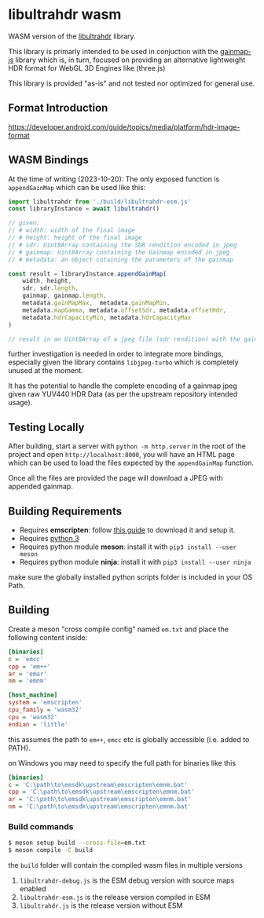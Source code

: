# libultrahdr wasm

WASM version of the [libultrahdr](https://github.com/google/libultrahdr) library.

This library is primarly intended to be used in conjuction with the [gainmap-js](https://github.com/MONOGRID/gainmap-js) library which is, in turn, focused on providing an alternative lightweight HDR format for WebGL 3D Engines like (three.js) 

This library is provided "as-is" and not tested nor optimized for general use.

## Format Introduction
https://developer.android.com/guide/topics/media/platform/hdr-image-format

## WASM Bindings

At the time of writing (2023-10-20): The only exposed function is `appendGainMap` which can be used like this:

```js
import libultrahdr from './build/libultrahdr-esm.js'
const libraryInstance = await libultrahdr()

// given:
// # width: width of the final image 
// # height: height of the final image 
// # sdr: Uint8Array containing the SDR rendition encoded in jpeg
// # gainmap: Uint8Array containing the Gainmap encoded in jpeg
// # metadata: an object cotaining the parameters of the gainmap

const result = libraryInstance.appendGainMap(
    width, height,
    sdr, sdr.length,
    gainmap, gainmap.length,
    metadata.gainMapMax,  metadata.gainMapMin,
    metadata.mapGamma, metadata.offsetSdr, metadata.offsetHdr,
    metadata.hdrCapacityMin, metadata.hdrCapacityMax
)

// result in an Uint8Array of a jpeg file (sdr rendition) with the gainMap "appended" (XMP metadata + MPF Binary gainmap)
```

further investigation is needed in order to integrate more bindings, especially given the library contains `libjpeg-turbo` which is completely unused at the moment.

It has the potential to handle the complete encoding of a gainmap jpeg given raw YUV440 HDR Data (as per the upstream repository intended usage).

## Testing Locally

After building, start a server with `python -m http.server` in the root of the project and open `http://localhost:8000`, you will have an HTML page which can be used to load the files expected by the `appendGainMap` function.

Once all the files are provided the page will download a JPEG with appended gainmap.

## Building Requirements

* Requires **emscripten**: follow [this guide](https://emscripten.org/docs/getting_started/downloads.html) to download it and setup it.
* Requires [python 3](https://www.python.org/downloads/) 
* Requires python module **meson**: install it with `pip3 install --user meson` 
* Requires python module  **ninja**: install it with `pip3 install --user ninja`

make sure the globally installed python scripts folder is included in your OS Path.

## Building

Create a meson "cross compile config" named `em.txt` and place the following content inside:

```ini
[binaries]
c = 'emcc'
cpp = 'em++'
ar = 'emar'
nm = 'emnm'

[host_machine]
system = 'emscripten'
cpu_family = 'wasm32'
cpu = 'wasm32'
endian = 'little'
```

this assumes the path to `em++`, `emcc` etc is globally accessible (i.e. added to PATH).

on Windows you may need to specify the full path for binaries like this 

```ini
[binaries]
c = 'C:\path\to\emsdk\upstream\emscripten\emnm.bat'
cpp = 'C:\path\to\emsdk\upstream\emscripten\emnm.bat'
ar = 'C:\path\to\emsdk\upstream\emscripten\emnm.bat'
nm = 'C:\path\to\emsdk\upstream\emscripten\emnm.bat'
```

### Build commands

```bash
$ meson setup build --cross-file=em.txt
$ meson compile -C build
```

the `build` folder will contain the compiled wasm files in multiple versions

1. `libultrahdr-debug.js` is the ESM debug version with source maps enabled
2. `libultrahdr-esm.js` is the release version compiled in ESM
3. `libultrahdr.js` is the release version without ESM

